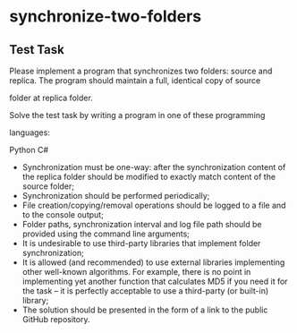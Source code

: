 # synchronize-two-folders
## Test Task

Please implement a program that synchronizes two folders: source and
replica. The program should maintain a full, identical copy of source

folder at replica folder.

Solve the test task by writing a program in one of these programming

languages:

Python
C#

- Synchronization must be one-way: after the synchronization content of the
replica folder should be modified to exactly match content of the source
folder;
- Synchronization should be performed periodically;
- File creation/copying/removal operations should be logged to a file and to the
console output;
- Folder paths, synchronization interval and log file path should be provided using
the command line arguments;
- It is undesirable to use third-party libraries that implement folder synchronization;
- It is allowed (and recommended) to use external libraries implementing
other well-known algorithms. For example, there is no point in implementing yet
another function that calculates MD5 if you need it for the task – it is
perfectly acceptable to use a third-party (or built-in) library;
- The solution should be presented in the form of a link to the public GitHub repository.